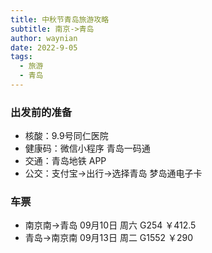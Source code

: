 ```yaml
---
title: 中秋节青岛旅游攻略
subtitle: 南京->青岛
author: waynian
date: 2022-9-05
tags: 
  - 旅游
  - 青岛
---
```


### 出发前的准备
- 核酸：9.9号同仁医院
- 健康码：微信小程序 青岛一码通
- 交通：青岛地铁 APP
- 公交：支付宝->出行->选择青岛 梦岛通电子卡

### 车票
- 南京南->青岛 09月10日 周六 G254 ￥412.5
- 青岛->南京南 09月13日 周二 G1552 ￥290 